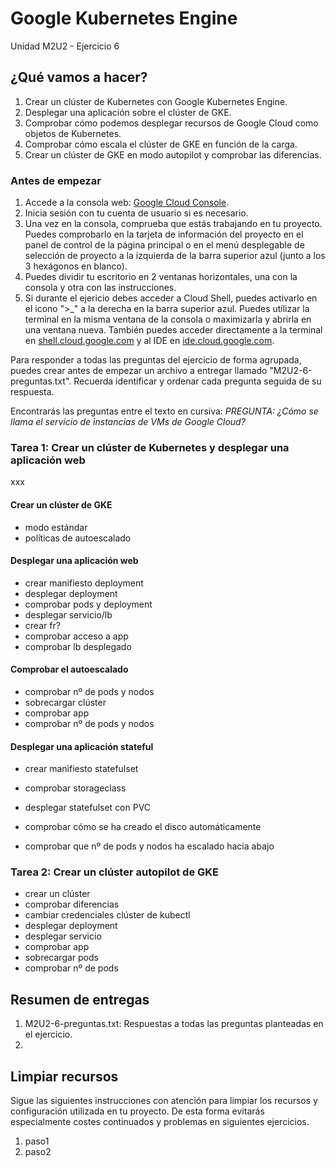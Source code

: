 # Google Kubernetes Engine
Unidad M2U2 - Ejercicio 6

## ¿Qué vamos a hacer?
1. Crear un clúster de Kubernetes con Google Kubernetes Engine.
1. Desplegar una aplicación sobre el clúster de GKE.
1. Comprobar cómo podemos desplegar recursos de Google Cloud como objetos de Kubernetes.
1. Comprobar cómo escala el clúster de GKE en función de la carga.
1. Crear un clúster de GKE en modo autopilot y comprobar las diferencias.

### Antes de empezar
1. Accede a la consola web: [Google Cloud Console](https://console.cloud.google.com).
1. Inicia sesión con tu cuenta de usuario si es necesario.
1. Una vez en la consola, comprueba que estás trabajando en tu proyecto. Puedes comprobarlo en la tarjeta de información del proyecto en el panel de control de la página principal o en el menú desplegable de selección de proyecto a la izquierda de la barra superior azul (junto a los 3 hexágonos en blanco).
1. Puedes dividir tu escritorio en 2 ventanas horizontales, una con la consola y otra con las instrucciones.
1. Si durante el ejericio debes acceder a Cloud Shell, puedes activarlo en el icono ">_" a la derecha en la barra superior azul. Puedes utilizar la terminal en la misma ventana de la consola o maximizarla y abrirla en una ventana nueva. También puedes acceder directamente a la terminal en [shell.cloud.google.com](https://shell.cloud.google.com) y al IDE en [ide.cloud.google.com](https://ide.cloud.google.com/).

Para responder a todas las preguntas del ejercicio de forma agrupada, puedes crear antes de empezar un archivo a entregar llamado "M2U2-6-preguntas.txt". Recuerda identificar y ordenar cada pregunta seguida de su respuesta.

Encontrarás las preguntas entre el texto en cursiva: *PREGUNTA: ¿Cómo se llama el servicio de instancias de VMs de Google Cloud?*

### Tarea 1: Crear un clúster de Kubernetes y desplegar una aplicación web
xxx

#### Crear un clúster de GKE
- modo estándar
- políticas de autoescalado

#### Desplegar una aplicación web
- crear manifiesto deployment
- desplegar deployment
- comprobar pods y deployment
- desplegar servicio/lb
- crear fr?
- comprobar acceso a app
- comprobar lb desplegado

#### Comprobar el autoescalado
- comprobar nº de pods y nodos
- sobrecargar clúster
- comprobar app
- comprobar nº de pods y nodos

#### Desplegar una aplicación stateful
- crear manifiesto statefulset
- comprobar storageclass
- desplegar statefulset con PVC
- comprobar cómo se ha creado el disco automáticamente

- comprobar que nº de pods y nodos ha escalado hacia abajo

### Tarea 2: Crear un clúster autopilot de GKE
- crear un clúster
- comprobar diferencias
- cambiar credenciales clúster de kubectl
- desplegar deployment
- desplegar servicio
- comprobar app
- sobrecargar pods
- comprobar nº de pods

## Resumen de entregas
1. M2U2-6-preguntas.txt: Respuestas a todas las preguntas planteadas en el ejercicio.
1. [nombre de archivo]: descripción

## Limpiar recursos
Sigue las siguientes instrucciones con atención para limpiar los recursos y configuración utilizada en tu proyecto. De esta forma evitarás especialmente costes continuados y problemas en siguientes ejercicios.

1. paso1
1. paso2
